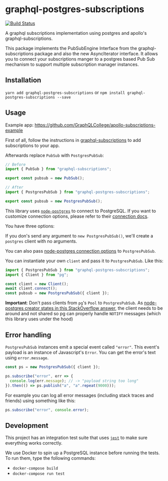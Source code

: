 # graphql-postgres-subscriptions

[![Build Status](https://travis-ci.org/GraphQLCollege/graphql-postgres-subscriptions.svg?branch=master)](https://travis-ci.org/GraphQLCollege/graphql-postgres-subscriptions)

A graphql subscriptions implementation using postgres and apollo's graphql-subscriptions.

This package implements the PubSubEngine Interface from the graphql-subscriptions package and also the new AsyncIterator interface. It allows you to connect your subscriptions manger to a postgres based Pub Sub mechanism to support multiple subscription manager instances.

## Installation

`yarn add graphql-postgres-subscriptions` or `npm install graphql-postgres-subscriptions --save`

## Usage

Example app: https://github.com/GraphQLCollege/apollo-subscriptions-example

First of all, follow the instructions in [graphql-subscriptions](https://github.com/apollographql/graphql-subscriptions) to add subscriptions to your app.

Afterwards replace `PubSub` with `PostgresPubSub`:

```js
// Before
import { PubSub } from "graphql-subscriptions";

export const pubsub = new PubSub();
```

```js
// After
import { PostgresPubSub } from "graphql-postgres-subscriptions";

export const pubsub = new PostgresPubSub();
```

This library uses [`node-postgres`](https://github.com/brianc/node-postgres) to connect to PostgreSQL. If you want to customize connection options, please refer to their [connection docs](https://node-postgres.com/features/connecting).

You have three options:

If you don's send any argument to `new PostgresPubSub()`, we'll create a `postgres` client with no arguments.

You can also pass [node-postgres connection options](https://node-postgres.com/features/connecting#programmatic) to `PostgresPubSub`.

You can instantiate your own `client` and pass it to `PostgresPubSub`. Like this:

```js
import { PostgresPubSub } from "graphql-postgres-subscriptions";
import { Client } from "pg";

const client = new Client();
await client.connect();
const pubsub = new PostgresPubSub({ client });
```

**Important**: Don't pass clients from `pg`'s `Pool` to `PostgresPubSub`. As [node-postgres creator states in this StackOverflow answer](https://stackoverflow.com/questions/8484404/what-is-the-proper-way-to-use-the-node-js-postgresql-module), the client needs to be around and not shared so pg can properly handle `NOTIFY` messages (which this library uses under the hood)

## Error handling

`PostgresPubSub` instances emit a special event called `"error"`. This event's payload is an instance of Javascript's `Error`. You can get the error's text using `error.message`.

```js
const ps = new PostgresPubSub({ client });

ps.subscribe("error", err => {
  console.log(err.message); // -> "payload string too long"
}).then(() => ps.publish("a", "a".repeat(9000)));
```

For example you can log all error messages (including stack traces and friends) using something like this:

```js
ps.subscribe("error", console.error);
```

## Development

This project has an integration test suite that uses [`jest`](https://facebook.github.io/jest/) to make sure everything works correctly.

We use Docker to spin up a PostgreSQL instance before running the tests. To run them, type the following commands:

- `docker-compose build`
- `docker-compose run test`
